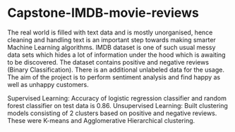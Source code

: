 # Capstone-IMDB-movie-reviews

The real world is filled with text data and is mostly unorganised, hence cleaning and handling text is an important step towards making smarter Machine Learning algorithms. IMDB dataset is one of such usual messy data sets which hides a lot of information under the hood which is awaiting to be discovered. The dataset contains positive and negative reviews (Binary Classification). There is an additional unlabeled data for the usage. The aim of the project is to perform sentiment analysis and find happy as well as unhappy customers.

Supervised Learning:
Accuracy of logistic regression classifier and random forest classifier on test data is 0.86.
Unsupervised Learning:
Built clustering models consisting of 2 clusters based on positive and negative reviews. These were K-means and Agglomerative Hierarchical clustering.



